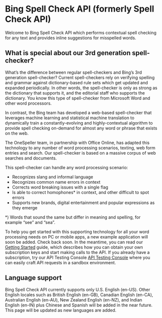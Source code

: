 <!-- 
NavPath: Bing Spell Check API
LinkLabel: Overview
Url: Bing-Spell-check-API/documentation
Weight: 100
-->

# Bing Spell Check API (formerly Spell Check API)

Welcome to Bing Spell Check API which performs contextual spell checking for any text and provides inline suggestions for misspelled words. 

## What is special about our 3rd generation spell-checker?

What’s the difference between regular spell-checkers and Bing’s 3rd generation spell-checker? Current spell-checkers rely on verifying spelling and grammar against dictionary-based rule sets which get updated and expanded periodically. In other words, the spell-checker is only as strong as the dictionary that supports it, and the editorial staff who supports the dictionary. You know this type of spell-checker from Microsoft Word and other word processors.

In contrast, the Bing team has developed a web-based spell-checker that leverages machine learning and statistical machine translation to dynamically train a constantly-evolving and highly-contextual algorithm to provide spell checking on-demand for almost any word or phrase that exists on the web. 

The OneSpeller team, in partnership with Office Online, has adapted this technology to any number of word processing scenarios, texting, web form entries and search. Our spell-checker is based on a massive corpus of web searches and documents.

This spell-checker can handle any word processing scenario: 
* 	Recognizes slang and informal language
* 	Recognizes common name errors in context
* 	Corrects word breaking issues with a single flag
* 	Is able to correct homophones* in context, and other difficult to spot errors
* 	Supports new brands, digital entertainment and popular expressions as they emerge

*) Words that sound the same but differ in meaning and spelling, for example “see” and “sea”.
 
To help you get started with this supporting technology for all your word processing needs on PC or mobile apps, a new example application will soon be added. Check back soon. In the meantime, you can read our [Getting Started](https://msdn.microsoft.com/en-US/library/mt712546.aspx) guide, which describes how you can obtain your own subscription keys and start making calls to the API. If you already have a subscription, try our API Testing Console [API Testing Console](https://dev.cognitive.microsoft.com/docs/services/56e73033cf5ff80c2008c679/operations/56e73036cf5ff81048ee6727/console) where you can easily craft API requests in a sandbox environment.

## Language support

Bing Spell Check API currently supports only U.S. English (en-US). Other English locales such as British English (en-GB), Canadian English (en-CA), Australian English (en-AU), New Zealand English (en-NZ), and Indian English (en-IN) plus Chinese and Spanish will be added in the near future. This page will be updated as new languages are added.
